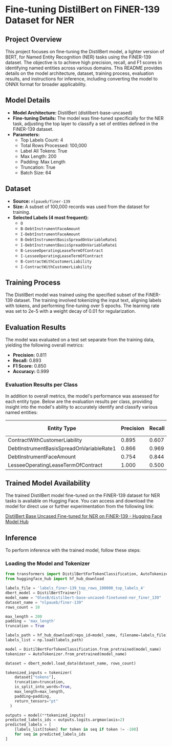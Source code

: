 # Fine-tuning DistilBert on FiNER-139 Dataset for NER

## Project Overview
This project focuses on fine-tuning the DistilBert model, a lighter version of BERT, for Named Entity Recognition (NER) tasks using the FiNER-139 dataset. The objective is to achieve high precision, recall, and F1 scores in identifying named entities across various domains. This README provides details on the model architecture, dataset, training process, evaluation results, and instructions for inference, including converting the model to ONNX format for broader applicability.

## Model Details
- **Model Architecture:** DistilBert (distilbert-base-uncased)
- **Fine-tuning Details:** The model was fine-tuned specifically for the NER task, adjusting the top layer to classify a set of entities defined in the FiNER-139 dataset.
- **Parameters:** 
  - Top Labels Count: 4
  - Total Rows Processed: 100,000
  - Label All Tokens: True
  - Max Length: 200
  - Padding: Max Length
  - Truncation: True
  - Batch Size: 64

## Dataset
- **Source:** `nlpaueb/finer-139`
- **Size:** A subset of 100,000 records was used from the dataset for training.
- **Selected Labels (4 most frequent):**
  - `O`
  - `B-DebtInstrumentFaceAmount`
  - `I-DebtInstrumentFaceAmount`
  - `B-DebtInstrumentBasisSpreadOnVariableRate1`
  - `I-DebtInstrumentBasisSpreadOnVariableRate1`
  - `B-LesseeOperatingLeaseTermOfContract`
  - `I-LesseeOperatingLeaseTermOfContract`
  - `B-ContractWithCustomerLiability`
  - `I-ContractWithCustomerLiability`


## Training Process
The DistilBert model was trained using the specified subset of the FiNER-139 dataset. The training involved tokenizing the input text, aligning labels with tokens, and performing fine-tuning over 5 epochs. The learning rate was set to 2e-5 with a weight decay of 0.01 for regularization.

## Evaluation Results
The model was evaluated on a test set separate from the training data, yielding the following overall metrics:
- **Precision:** 0.811
- **Recall:** 0.893
- **F1 Score:** 0.850
- **Accuracy:** 0.999

### Evaluation Results per Class
In addition to overall metrics, the model's performance was assessed for each entity type. Below are the evaluation results per class, providing insight into the model's ability to accurately identify and classify various named entities:

| Entity Type                                   | Precision | Recall  | F1-Score | Support |
|-----------------------------------------------|-----------|---------|----------|---------|
| ContractWithCustomerLiability                 | 0.895     | 0.607   | 0.723    | 28      |
| DebtInstrumentBasisSpreadOnVariableRate1      | 0.866     | 0.969   | 0.914    | 452     |
| DebtInstrumentFaceAmount                      | 0.754     | 0.844   | 0.797    | 469     |
| LesseeOperatingLeaseTermOfContract            | 1.000     | 0.500   | 0.667    | 8       |


## Trained Model Availability

The trained DistilBert model fine-tuned on the FiNER-139 dataset for NER tasks is available on Hugging Face. You can access and download the model for direct use or further experimentation from the following link:

[DistilBert Base Uncased Fine-tuned for NER on FiNER-139 - Hugging Face Model Hub](https://huggingface.co/OlesB/distilbert-base-uncased-finetuned-ner_finer_139)

## Inference
To perform inference with the trained model, follow these steps:

### Loading the Model and Tokenizer
```python
from transformers import DistilBertForTokenClassification, AutoTokenizer
from huggingface_hub import hf_hub_download

labels_file = 'labels_finer-139_top_rows_100000_top_labels_4'
dbert_model = DistilBertTrainer()
model_name = "OlesB/distilbert-base-uncased-finetuned-ner_finer_139"
dataset_name = "nlpaueb/finer-139"
rows_count = 10

max_length = 200
padding = 'max_length'
truncation = True

labels_path = hf_hub_download(repo_id=model_name, filename=labels_file)
labels_list = np.load(labels_path)

model = DistilBertForTokenClassification.from_pretrained(model_name)
tokenizer = AutoTokenizer.from_pretrained(model_name)

dataset = dbert_model.load_data(dataset_name, rows_count)

tokenized_inputs = tokenizer(
    dataset["tokens"],
    truncation=truncation,
    is_split_into_words=True,
    max_length=max_length,
    padding=padding,
    return_tensors="pt"
  )

outputs = model(**tokenized_inputs)
predicted_labels_ids = outputs.logits.argmax(axis=2)
predicted_labels = [
    [labels_list[token] for token in seq if token != -100]
    for seq in predicted_labels_ids
]
```

